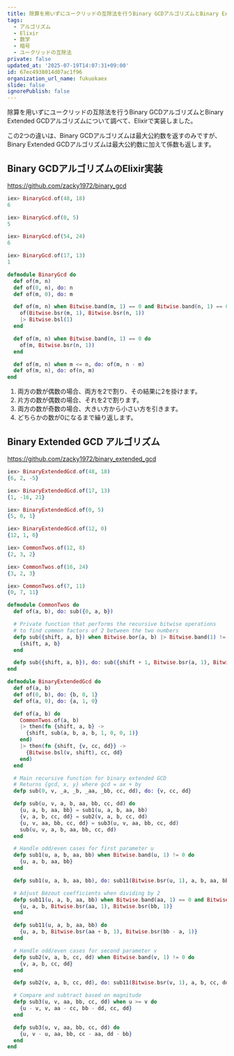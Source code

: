 ```yaml
---
title: 除算を用いずにユークリッドの互除法を行うBinary GCDアルゴリズムとBinary Extended GCDアルゴリズムについて
tags:
  - アルゴリズム
  - Elixir
  - 数学
  - 暗号
  - ユークリッドの互除法
private: false
updated_at: '2025-07-19T14:07:31+09:00'
id: 67ec4938014d07ac1f96
organization_url_name: fukuokaex
slide: false
ignorePublish: false
---
```

除算を用いずにユークリッドの互除法を行うBinary GCDアルゴリズムとBinary Extended GCDアルゴリズムについて調べて、Elixirで実装しました。

この2つの違いは、Binary GCDアルゴリズムは最大公約数を返すのみですが、Binary Extended GCDアルゴリズムは最大公約数に加えて係数も返します。

## Binary GCDアルゴリズムのElixir実装

https://github.com/zacky1972/binary_gcd

```elixir
iex> BinaryGcd.of(48, 18)
6

iex> BinaryGcd.of(0, 5)
5

iex> BinaryGcd.of(54, 24)
6

iex> BinaryGcd.of(17, 13)
1
```

```elixir
defmodule BinaryGcd do
  def of(m, n)
  def of(0, n), do: n
  def of(m, 0), do: m

  def of(m, n) when Bitwise.band(m, 1) == 0 and Bitwise.band(n, 1) == 0 do
    of(Bitwise.bsr(m, 1), Bitwise.bsr(n, 1))
    |> Bitwise.bsl(1)
  end

  def of(m, n) when Bitwise.band(n, 1) == 0 do
    of(m, Bitwise.bsr(n, 1))
  end

  def of(m, n) when m <= n, do: of(m, n - m)
  def of(m, n), do: of(n, m)
end
```

1. 両方の数が偶数の場合、両方を2で割り、その結果に2を掛けます。
2. 片方の数が偶数の場合、それを2で割ります。
3. 両方の数が奇数の場合、大きい方から小さい方を引きます。
4. どちらかの数が0になるまで繰り返します。

## Binary Extended GCD アルゴリズム

https://github.com/zacky1972/binary_extended_gcd

```elixir
iex> BinaryExtendedGcd.of(48, 18)
{6, 2, -5}

iex> BinaryExtendedGcd.of(17, 13)
{1, -16, 21}

iex> BinaryExtendedGcd.of(0, 5)
{5, 0, 1}

iex> BinaryExtendedGcd.of(12, 0)
{12, 1, 0}
```

```elixir
iex> CommonTwos.of(12, 8)
{2, 3, 2}

iex> CommonTwos.of(16, 24)
{3, 2, 3}

iex> CommonTwos.of(7, 11)
{0, 7, 11}
```

```elixir
defmodule CommonTwos do
  def of(a, b), do: sub({0, a, b})

  # Private function that performs the recursive bitwise operations
  # to find common factors of 2 between the two numbers
  defp sub({shift, a, b}) when Bitwise.bor(a, b) |> Bitwise.band(1) != 0 do
    {shift, a, b}
  end

  defp sub({shift, a, b}), do: sub({shift + 1, Bitwise.bsr(a, 1), Bitwise.bsr(b, 1)})
end

defmodule BinaryExtendedGcd do
  def of(a, b)
  def of(0, b), do: {b, 0, 1}
  def of(a, 0), do: {a, 1, 0}

  def of(a, b) do
    CommonTwos.of(a, b)
    |> then(fn {shift, a, b} ->
      {shift, sub(a, b, a, b, 1, 0, 0, 1)}
    end)
    |> then(fn {shift, {v, cc, dd}} ->
      {Bitwise.bsl(v, shift), cc, dd}
    end)
  end

  # Main recursive function for binary extended GCD
  # Returns {gcd, x, y} where gcd = ax + by
  defp sub(0, v, _a, _b, _aa, _bb, cc, dd), do: {v, cc, dd}

  defp sub(u, v, a, b, aa, bb, cc, dd) do
    {u, a, b, aa, bb} = sub1(u, a, b, aa, bb)
    {v, a, b, cc, dd} = sub2(v, a, b, cc, dd)
    {u, v, aa, bb, cc, dd} = sub3(u, v, aa, bb, cc, dd)
    sub(u, v, a, b, aa, bb, cc, dd)
  end

  # Handle odd/even cases for first parameter u
  defp sub1(u, a, b, aa, bb) when Bitwise.band(u, 1) != 0 do
    {u, a, b, aa, bb}
  end

  defp sub1(u, a, b, aa, bb), do: sub11(Bitwise.bsr(u, 1), a, b, aa, bb)

  # Adjust Bézout coefficients when dividing by 2
  defp sub11(u, a, b, aa, bb) when Bitwise.band(aa, 1) == 0 and Bitwise.band(bb, 1) == 0 do
    {u, a, b, Bitwise.bsr(aa, 1), Bitwise.bsr(bb, 1)}
  end

  defp sub11(u, a, b, aa, bb) do
    {u, a, b, Bitwise.bsr(aa + b, 1), Bitwise.bsr(bb - a, 1)}
  end

  # Handle odd/even cases for second parameter v
  defp sub2(v, a, b, cc, dd) when Bitwise.band(v, 1) != 0 do
    {v, a, b, cc, dd}
  end

  defp sub2(v, a, b, cc, dd), do: sub11(Bitwise.bsr(v, 1), a, b, cc, dd)

  # Compare and subtract based on magnitude
  defp sub3(u, v, aa, bb, cc, dd) when u >= v do
    {u - v, v, aa - cc, bb - dd, cc, dd}
  end

  defp sub3(u, v, aa, bb, cc, dd) do
    {u, v - u, aa, bb, cc - aa, dd - bb}
  end
end
```
